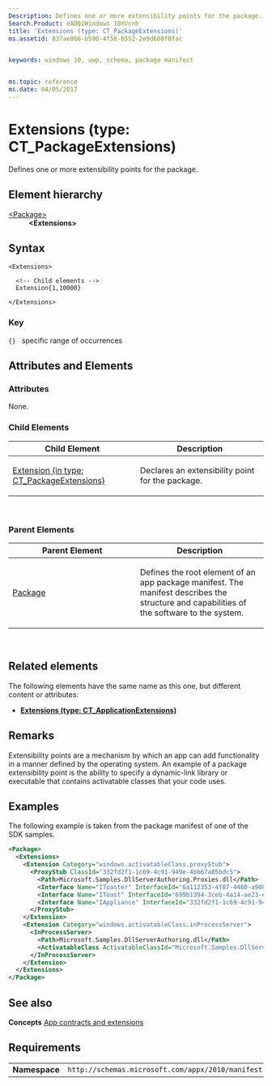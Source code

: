 ```yaml
---
Description: Defines one or more extensibility points for the package.
Search.Product: eADQiWindows 10XVcnh
title: 'Extensions (type: CT_PackageExtensions)'
ms.assetid: 837ae066-b590-4f58-b552-2e9d608f0fac


keywords: windows 10, uwp, schema, package manifest


ms.topic: reference
ms.date: 04/05/2017
---
```


# Extensions (type: CT_PackageExtensions)




Defines one or more extensibility points for the package.

## Element hierarchy

<dl>
<dt><a href="element-package.md">&lt;Package&gt;</a></dt>
<dd><b>&lt;Extensions&gt;</b></dd>
</dl>

## Syntax

``` syntax
<Extensions>

  <!-- Child elements -->
  Extension{1,10000}

</Extensions>
```

### Key

`{}`   specific range of occurrences
## Attributes and Elements


### Attributes

None.

### Child Elements

<table>
<colgroup>
<col width="50%" />
<col width="50%" />
</colgroup>
<thead>
<tr class="header">
<th>Child Element</th>
<th>Description</th>
</tr>
</thead>
<tbody>
<tr class="odd">
<td><a href="element-1-extension.md">Extension (in type: CT_PackageExtensions)</a> </td>
<td><p>Declares an extensibility point for the package.</p></td>
</tr>
</tbody>
</table>

 

### Parent Elements

<table>
<colgroup>
<col width="50%" />
<col width="50%" />
</colgroup>
<thead>
<tr class="header">
<th>Parent Element</th>
<th>Description</th>
</tr>
</thead>
<tbody>
<tr class="odd">
<td><a href="element-package.md">Package</a> </td>
<td><p>Defines the root element of an app package manifest. The manifest describes the structure and capabilities of the software to the system.</p></td>
</tr>
</tbody>
</table>

 

## Related elements


The following elements have the same name as this one, but different content or attributes:

-   **[Extensions (type: CT_ApplicationExtensions)](element-1-extensions.md)**

## Remarks

Extensibility points are a mechanism by which an app can add functionality in a manner defined by the operating system. An example of a package extensibility point is the ability to specify a dynamic-link library or executable that contains activatable classes that your code uses.

## Examples

The following example is taken from the package manifest of one of the SDK samples.

```XML
<Package>
  <Extensions>
    <Extension Category="windows.activatableClass.proxyStub">
      <ProxyStub ClassId="332fd2f1-1c69-4c91-949e-4bb67a85bdc5">
        <Path>Microsoft.Samples.DllServerAuthoring.Proxies.dll</Path>
        <Interface Name="IToaster" InterfaceId="6a112353-4f87-4460-a908-2944e92686f3" />
        <Interface Name="IToast" InterfaceId="699b1394-3ceb-4a14-ae23-efec518b088b" />
        <Interface Name="IAppliance" InterfaceId="332fd2f1-1c69-4c91-949e-4bb67a85bdc5" />
      </ProxyStub>
    </Extension>
    <Extension Category="windows.activatableClass.inProcessServer">
      <InProcessServer>
        <Path>Microsoft.Samples.DllServerAuthoring.dll</Path>
        <ActivatableClass ActivatableClassId="Microsoft.Samples.DllServerAuthoring.Toaster" ThreadingModel="both" />
      </InProcessServer>
    </Extension>
  </Extensions>
</Package>

```

## See also


**Concepts**
[App contracts and extensions](/previous-versions/windows/apps/hh464906(v=win.10))

## Requirements

|               |                                                             |
|---------------|-------------------------------------------------------------|
| **Namespace** | `http://schemas.microsoft.com/appx/2010/manifest` |

 

 